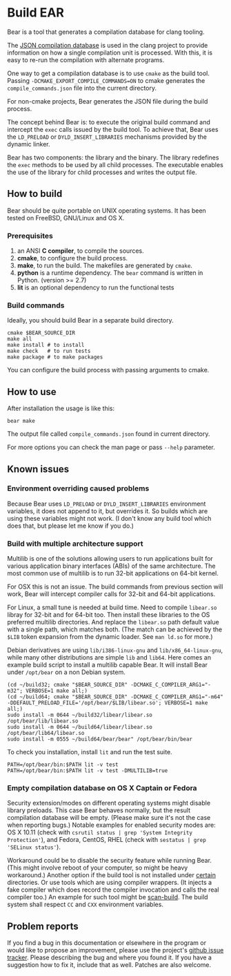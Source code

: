 Build EAR
=========

Bear is a tool that generates a compilation database for clang tooling.

The [JSON compilation database][JSONCDB] is used in the clang project
to provide information on how a single compilation unit is processed.
With this, it is easy to re-run the compilation with alternate
programs.

One way to get a compilation database is to use `cmake` as the build
tool.  Passing `-DCMAKE_EXPORT_COMPILE_COMMANDS=ON` to cmake generates
the `compile_commands.json` file into the current directory.

For non-cmake projects, Bear generates the JSON file during the build process.

The concept behind Bear is: to execute the original build command and
intercept the `exec` calls issued by the build tool. To achieve that,
Bear uses the `LD_PRELOAD` or `DYLD_INSERT_LIBRARIES` mechanisms provided
by the dynamic linker.

Bear has two components: the library and the binary. The library
redefines the `exec` methods to be used by all child processes. The
executable enables the use of the library for child processes and
writes the output file.

  [JSONCDB]: http://clang.llvm.org/docs/JSONCompilationDatabase.html


How to build
------------

Bear should be quite portable on UNIX operating systems. It has been
tested on FreeBSD, GNU/Linux and OS X.

### Prerequisites

1. an ANSI **C compiler**, to compile the sources.
2. **cmake**, to configure the build process.
3. **make**, to run the build.  The makefiles are generated by `cmake`.
4. **python** is a runtime dependency. The `bear` command is written in
   Python. (version >= 2.7)
5. **lit** is an optional dependency to run the functional tests

### Build commands

Ideally, you should build Bear in a separate build directory.

    cmake $BEAR_SOURCE_DIR
    make all
    make install # to install
    make check   # to run tests
    make package # to make packages

You can configure the build process with passing arguments to cmake.

How to use
----------

After installation the usage is like this:

    bear make

The output file called `compile_commands.json` found  in current directory.

For more options you can check the man page or pass `--help` parameter.

Known issues
------------

### Environment overriding caused problems

Because Bear uses `LD_PRELOAD` or `DYLD_INSERT_LIBRARIES` environment variables,
it does not append to it, but overrides it. So builds which are using these
variables might not work. (I don't know any build tool which does that, but
please let me know if you do.)

### Build with multiple architecture support

Multilib is one of the solutions allowing users to run applications built
for various application binary interfaces (ABIs) of the same architecture.
The most common use of multilib is to run 32-bit applications on 64-bit
kernel.

For OSX this is not an issue. The build commands from previous section will
work, Bear will intercept compiler calls for 32-bit and 64-bit applications.

For Linux, a small tune is needed at build time. Need to compile `libear.so`
libray for 32-bit and for 64-bit too. Then install these libraries to the OS
preferred multilib directories. And replace the `libear.so` path default
value with a single path, which matches both. (The match can be achieved by
the `$LIB` token expansion from the dynamic loader. See `man ld.so` for more.)

Debian derivatives are using `lib/i386-linux-gnu` and `lib/x86_64-linux-gnu`,
while many other distributions are simple `lib` and `lib64`. Here comes an
example build script to install a multilib capable Bear. It will install Bear
under `/opt/bear` on a non Debian system.

    (cd ~/build32; cmake "$BEAR_SOURCE_DIR" -DCMAKE_C_COMPILER_ARG1="-m32"; VERBOSE=1 make all;)
    (cd ~/build64; cmake "$BEAR_SOURCE_DIR" -DCMAKE_C_COMPILER_ARG1="-m64" -DDEFAULT_PRELOAD_FILE='/opt/bear/$LIB/libear.so'; VERBOSE=1 make all;)
    sudo install -m 0644 ~/build32/libear/libear.so /opt/bear/lib/libear.so
    sudo install -m 0644 ~/build64/libear/libear.so /opt/bear/lib64/libear.so
    sudo install -m 0555 ~/build64/bear/bear" /opt/bear/bin/bear

To check you installation, install `lit` and run the test suite.

    PATH=/opt/bear/bin:$PATH lit -v test
    PATH=/opt/bear/bin:$PATH lit -v test -DMULTILIB=true

### Empty compilation database on OS X Captain or Fedora

Security extension/modes on different operating systems might disable library
preloads. This case Bear behaves normally, but the result compilation database
will be empty. (Please make sure it's not the case when reporting bugs.)
Notable examples for enabled security modes are: OS X 10.11 (check with
`csrutil status | grep 'System Integrity Protection'`), and Fedora, CentOS, RHEL
(check with `sestatus | grep 'SELinux status'`).

Workaround could be to disable the security feature while running Bear. (This
might involve reboot of your computer, so might be heavy workaround.) Another
option if the build tool is not installed under [certain][osx_sip] directories.
Or use tools which are using compiler wrappers. (It injects a fake compiler
which does record the compiler invocation and calls the real compiler too.)
An example for such tool might be [scan-build][scanbuild]. The build system
shall respect `CC` and `CXX` environment variables.

  [osx_sip]: https://support.apple.com/en-us/HT204899
  [scanbuild]: https://github.com/rizsotto/scan-build

Problem reports
---------------

If you find a bug in this documentation or elsewhere in the program or would
like to propose an improvement, please use the project's [github issue
tracker][ISSUES]. Please describing the bug and where you found it. If you
have a suggestion how to fix it, include that as well. Patches are also
welcome.

  [ISSUES]: https://github.com/rizsotto/Bear/issues
